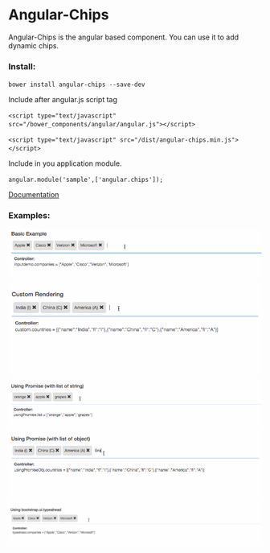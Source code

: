 # Angular-Chips

Angular-Chips is the angular based component. You can use it to add dynamic chips.

### Install:

`bower install angular-chips --save-dev`

Include after angular.js script tag

`<script type="text/javascript" src="/bower_components/angular/angular.js"></script>`

`<script type="text/javascript" src="/dist/angular-chips.min.js"></script>`

Include in you application module.

`angular.module('sample',['angular.chips']);`

[Documentation](http://blog.imaginea.com/angular-chips-documentation/)

### Examples:
<img src="others/Basic_example.gif">

<img src="others/Custom_example.gif">

<img src="others/Using_Promise_string_example.gif">

<img src="others/Using_Promise_obj_example.gif">

<img src="others/Using_typeahead_example.gif">
